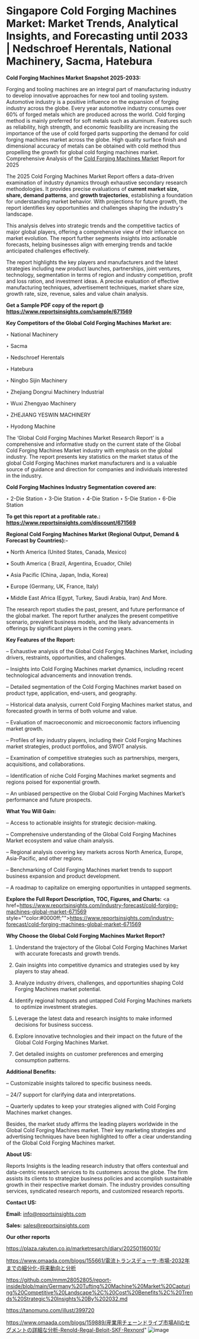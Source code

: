 # Singapore Cold Forging Machines Market: Market Trends, Analytical Insights, and Forecasting until 2033 | Nedschroef Herentals, National Machinery, Sacma, Hatebura

<strong>Cold Forging Machines Market Snapshot 2025-2033:</strong>

Forging and tooling machines are an integral part of manufacturing industry to develop innovative approaches for new tool and tooling system. Automotive industry is a positive influence on the expansion of forging industry across the globe. Every year automotive industry consumes over 60% of forged metals which are produced across the world. Cold forging method is mainly preferred for soft metals such as aluminum. Features such as reliability, high strength, and economic feasibility are increasing the importance of the use of cold forged parts supporting the demand for cold forging machines market across the globe. High quality surface finish and dimensional accuracy of metals can be obtained with cold method thus propelling the growth for global cold forging machines market. Comprehensive Analysis of the <a href=https://www.reportsinsights.com/sample/671569>Cold Forging Machines Market</a> Report for 2025

The 2025 Cold Forging Machines Market Report offers a data-driven examination of industry dynamics through exhaustive secondary research methodologies. It provides precise evaluations of <strong>current market size, share, demand patterns</strong>, and <strong>growth trajectories</strong>, establishing a foundation for understanding market behavior. With projections for future growth, the report identifies key opportunities and challenges shaping the industry's landscape.

This analysis delves into strategic trends and the competitive tactics of major global players, offering a comprehensive view of their influence on market evolution. The report further segments insights into actionable forecasts, helping businesses align with emerging trends and tackle anticipated challenges effectively.

The report highlights the key players and manufacturers and the latest strategies including new product launches, partnerships, joint ventures, technology, segmentation in terms of region and industry competition, profit and loss ration, and investment ideas. A precise evaluation of effective manufacturing techniques, advertisement techniques, market share size, growth rate, size, revenue, sales and value chain analysis.

<strong>Get a Sample PDF copy of the report @ <a href=https://www.reportsinsights.com/sample/671569 style=color:#0000ff;>https://www.reportsinsights.com/sample/671569</a></strong>

<strong>Key Competitors of the Global Cold Forging Machines Market are:</strong>

‣ National Machinery

‣ Sacma

‣ Nedschroef Herentals

‣ Hatebura

‣ Ningbo Sijin Machinery

‣ Zhejiang Dongrui Machinery Industrial

‣ Wuxi Zhengyao Machinery

‣ ZHEJIANG YESWIN MACHINERY

‣ Hyodong Machine

The ‘Global Cold Forging Machines Market Research Report’ is a comprehensive and informative study on the current state of the Global Cold Forging Machines Market industry with emphasis on the global industry. The report presents key statistics on the market status of the global Cold Forging Machines market manufacturers and is a valuable source of guidance and direction for companies and individuals interested in the industry.

<strong>Cold Forging Machines Industry Segmentation covered are:</strong>

‣ 2-Die Station
‣ 3-Die Station
‣ 4-Die Station
‣ 5-Die Station
‣ 6-Die Station

<strong>To get this report at a profitable rate.: <a href=https://www.reportsinsights.com/discount/671569 style=color:#0000ff;>https://www.reportsinsights.com/discount/671569</a></strong>

<strong>Regional Cold Forging Machines Market (Regional Output, Demand &amp; Forecast by Countries):-</strong>

• North America (United States, Canada, Mexico)

• South America ( Brazil, Argentina, Ecuador, Chile)

• Asia Pacific (China, Japan, India, Korea)

• Europe (Germany, UK, France, Italy)

• Middle East Africa (Egypt, Turkey, Saudi Arabia, Iran) And More.

The research report studies the past, present, and future performance of the global market. The report further analyzes the present competitive scenario, prevalent business models, and the likely advancements in offerings by significant players in the coming years.

<strong>Key Features of the Report:</strong>

– Exhaustive analysis of the Global Cold Forging Machines Market, including drivers, restraints, opportunities, and challenges.

– Insights into Cold Forging Machines market dynamics, including recent technological advancements and innovation trends.

– Detailed segmentation of the Cold Forging Machines market based on product type, application, end-users, and geography.

– Historical data analysis, current Cold Forging Machines market status, and forecasted growth in terms of both volume and value.

– Evaluation of macroeconomic and microeconomic factors influencing market growth.

– Profiles of key industry players, including their Cold Forging Machines market strategies, product portfolios, and SWOT analysis.

– Examination of competitive strategies such as partnerships, mergers, acquisitions, and collaborations.

– Identification of niche Cold Forging Machines market segments and regions poised for exponential growth.

– An unbiased perspective on the Global Cold Forging Machines Market’s performance and future prospects.

<strong>What You Will Gain:</strong>

– Access to actionable insights for strategic decision-making.

– Comprehensive understanding of the Global Cold Forging Machines Market ecosystem and value chain analysis.

– Regional analysis covering key markets across North America, Europe, Asia-Pacific, and other regions.

– Benchmarking of Cold Forging Machines market trends to support business expansion and product development.

– A roadmap to capitalize on emerging opportunities in untapped segments.

<strong>Explore the Full Report Description, TOC, Figures, and Charts:</strong>
<a href=https://www.reportsinsights.com/industry-forecast/cold-forging-machines-global-market-671569 style=""color:#0000ff;"">https://www.reportsinsights.com/industry-forecast/cold-forging-machines-global-market-671569</a>

<strong>Why Choose the Global Cold Forging Machines Market Report?</strong>

1. Understand the trajectory of the Global Cold Forging Machines Market with accurate forecasts and growth trends.

2. Gain insights into competitive dynamics and strategies used by key players to stay ahead.

3. Analyze industry drivers, challenges, and opportunities shaping Cold Forging Machines market potential.

4. Identify regional hotspots and untapped Cold Forging Machines markets to optimize investment strategies.

5. Leverage the latest data and research insights to make informed decisions for business success.

6. Explore innovative technologies and their impact on the future of the Global Cold Forging Machines Market.

7. Get detailed insights on customer preferences and emerging consumption patterns.

<strong>Additional Benefits:</strong>

– Customizable insights tailored to specific business needs.

– 24/7 support for clarifying data and interpretations.

– Quarterly updates to keep your strategies aligned with Cold Forging Machines market changes.

Besides, the market study affirms the leading players worldwide in the Global Cold Forging Machines market. Their key marketing strategies and advertising techniques have been highlighted to offer a clear understanding of the Global Cold Forging Machines market.

<strong><strong>About US</strong>:</strong>

Reports Insights is the leading research industry that offers contextual and data-centric research services to its customers across the globe. The firm assists its clients to strategize business policies and accomplish sustainable growth in their respective market domain. The industry provides consulting services, syndicated research reports, and customized research reports.

<strong>Contact US:</strong>

<p class=><b>Email:</b> <a href=mailto:info@reportsinsights.com>info@reportsinsights.com</a></p>
<p class=><b>Sales:</b> <a href=mailto:sales@reportsinsights.com>sales@reportsinsights.com</a></p>

<strong>Our other reports</strong>

<a href=https://plaza.rakuten.co.jp/marketresarch/diary/202501160010/>https://plaza.rakuten.co.jp/marketresarch/diary/202501160010/</a>

<a href=https://www.omaada.com/blogs/155661/電流トランスデューサ-市場-2032年までの細分化-将来動向と分析>https://www.omaada.com/blogs/155661/電流トランスデューサ-市場-2032年までの細分化-将来動向と分析</a>

<a href=https://github.com/mmm28052805/report-inside/blob/main/Germany%20Tufting%20Machine%20Market%20Capturing%20Competitive%20Landscape%2C%20Cost%20Benefits%2C%20Trends%20Strategic%20Insights%20By%202032.md>https://github.com/mmm28052805/report-inside/blob/main/Germany%20Tufting%20Machine%20Market%20Capturing%20Competitive%20Landscape%2C%20Cost%20Benefits%2C%20Trends%20Strategic%20Insights%20By%202032.md</a>

<a href=https://tanomuno.com/illust/399720>https://tanomuno.com/illust/399720</a>

<a href=https://www.omaada.com/blogs/159889/産業用チェーンドライブ市場Allのセグメントの詳細な分析-Renold-Regal-Beloit-SKF-Rexnord>https://www.omaada.com/blogs/159889/産業用チェーンドライブ市場Allのセグメントの詳細な分析-Renold-Regal-Beloit-SKF-Rexnord</a>"
![image](https://github.com/user-attachments/assets/31a65e1c-2407-41a6-a8d8-4eb044d0f1b0)
